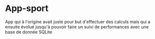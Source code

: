 # App-sport
App qui à l'origine avait juste pour but d'effectuer des calculs mais qui a ensuite évolué jusqu'à pouvoir faire un suivi de performances avec une base de donnée SQLite
